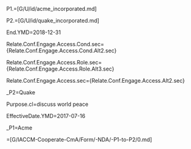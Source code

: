 P1.=[G/U/id/acme_incorporated.md]

P2.=[G/U/id/quake_incorporated.md]

End.YMD=2018-12-31

Relate.Conf.Engage.Access.Cond.sec={Relate.Conf.Engage.Access.Cond.Alt2.sec}

Relate.Conf.Engage.Access.Role.sec={Relate.Conf.Engage.Access.Role.Alt3.sec}

Relate.Conf.Engage.Access.sec={Relate.Conf.Engage.Access.Alt2.sec}

_P2=Quake

Purpose.cl=discuss world peace

EffectiveDate.YMD=2017-07-16

_P1=Acme

=[G/IACCM-Cooperate-CmA/Form/-NDA/-P1-to-P2/0.md]
